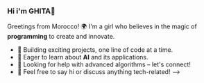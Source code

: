 ### Hi i'm GHITA👋

Greetings from Morocco! 🌍 I'm a girl who believes in the magic of **programming** to create and innovate.

- 🔭 Building exciting projects, one line of code at a time.
- 🌱 Eager to learn about **AI** and its applications.
- 🤔 Looking for help with advanced algorithms – let's connect!
- 💬 Feel free to say hi or discuss anything tech-related!
-->
